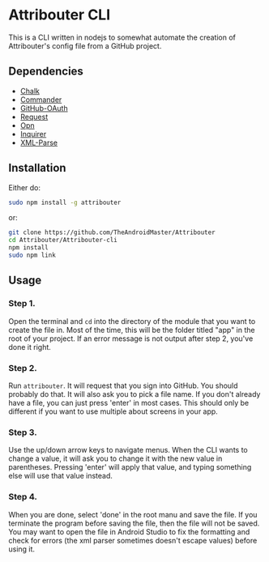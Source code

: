 # Attribouter CLI

This is a CLI written in nodejs to somewhat automate the creation of Attribouter's config file from a GitHub project.

## Dependencies

- [Chalk](https://npmjs.com/packages/chalk)
- [Commander](https://npmjs.com/packages/commander)
- [GitHub-OAuth](https://npmjs.com/packages/github-oauth)
- [Request](https://npmjs.com/packages/request)
- [Opn](https://npmjs.com/packages/opn)
- [Inquirer](https://npmjs.com/packages/inquirer)
- [XML-Parse](https://npmjs.com/packages/xml-parse)

## Installation

Either do:

```bash
sudo npm install -g attribouter
```

or:

```bash
git clone https://github.com/TheAndroidMaster/Attribouter
cd Attribouter/Attribouter-cli
npm install
sudo npm link
```

## Usage

### Step 1. 

Open the terminal and `cd` into the directory of the module that you want to create the file in. Most of the time, this will be the folder titled "app" in the root of your project. If an error message is not output after step 2, you've done it right.

### Step 2. 

Run `attribouter`. It will request that you sign into GitHub. You should probably do that. It will also ask you to pick a file name. If you don't already have a file, you can just press 'enter' in most cases. This should only be different if you want to use multiple about screens in your app.

### Step 3. 

Use the up/down arrow keys to navigate menus. When the CLI wants to change a value, it will ask you to change it with the new value in parentheses. Pressing 'enter' will apply that value, and typing something else will use that value instead.

### Step 4. 

When you are done, select 'done' in the root manu and save the file. If you terminate the program before saving the file, then the file will not be saved. You may want to open the file in Android Studio to fix the formatting and check for errors (the xml parser sometimes doesn't escape values) before using it.

